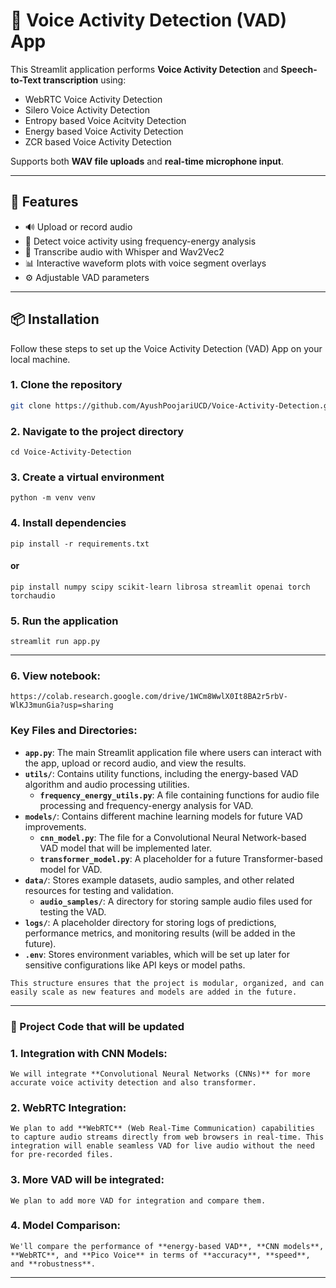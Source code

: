 # 🎤 Voice Activity Detection (VAD) App

This Streamlit application performs **Voice Activity Detection** and **Speech-to-Text transcription** using:

- WebRTC Voice Activity Detection
- Silero Voice Activity Detection
- Entropy based Voice Acitvity Detection
- Energy based Voice Activity Detection
- ZCR based Voice Activity Detection

Supports both **WAV file uploads** and **real-time microphone input**.

---

## 🚀 Features

- 🔊 Upload or record audio
- 🎯 Detect voice activity using frequency-energy analysis
- 🧾 Transcribe audio with Whisper and Wav2Vec2
- 📊 Interactive waveform plots with voice segment overlays
- ⚙️ Adjustable VAD parameters

---

## 📦 Installation

Follow these steps to set up the Voice Activity Detection (VAD) App on your local machine.

### 1. Clone the repository

```bash
git clone https://github.com/AyushPoojariUCD/Voice-Activity-Detection.git
```

### 2. Navigate to the project directory

```
cd Voice-Activity-Detection
```

### 3. Create a virtual environment

```
python -m venv venv
```

### 4. Install dependencies

```
pip install -r requirements.txt
```

#### or

```
pip install numpy scipy scikit-learn librosa streamlit openai torch torchaudio
```

### 5. Run the application

```
streamlit run app.py
```

---

### 6. View notebook:

```
https://colab.research.google.com/drive/1WCm8WwlX0It8BA2r5rbV-WlKJ3munGia?usp=sharing
```

### Key Files and Directories:

- **`app.py`**: The main Streamlit application file where users can interact with the app, upload or record audio, and view the results.
- **`utils/`**: Contains utility functions, including the energy-based VAD algorithm and audio processing utilities.
  - **`frequency_energy_utils.py`**: A file containing functions for audio file processing and frequency-energy analysis for VAD.
- **`models/`**: Contains different machine learning models for future VAD improvements.
  - **`cnn_model.py`**: The file for a Convolutional Neural Network-based VAD model that will be implemented later.
  - **`transformer_model.py`**: A placeholder for a future Transformer-based model for VAD.
- **`data/`**: Stores example datasets, audio samples, and other related resources for testing and validation.
  - **`audio_samples/`**: A directory for storing sample audio files used for testing the VAD.
- **`logs/`**: A placeholder directory for storing logs of predictions, performance metrics, and monitoring results (will be added in the future).
- **`.env`**: Stores environment variables, which will be set up later for sensitive configurations like API keys or model paths.

`This structure ensures that the project is modular, organized, and can easily scale as new features and models are added in the future.`

---

### 📌 Project Code that will be updated

### 1. **Integration with CNN Models**:

`We will integrate **Convolutional Neural Networks (CNNs)** for more accurate voice activity detection and also transformer.`

### 2. **WebRTC Integration**:

`We plan to add **WebRTC** (Web Real-Time Communication) capabilities to capture audio streams directly from web browsers in real-time. This integration will enable seamless VAD for live audio without the need for pre-recorded files.`

### 3. **More VAD will be integrated**:

`We plan to add more VAD for integration and compare them.`

### 4. **Model Comparison**:

`We'll compare the performance of **energy-based VAD**, **CNN models**, **WebRTC**, and **Pico Voice** in terms of **accuracy**, **speed**, and **robustness**.`

---
